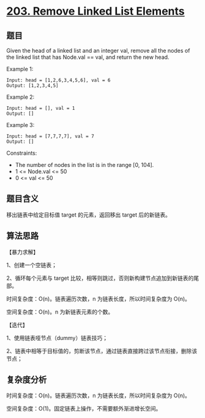 # [203. Remove Linked List Elements](https://leetcode.com/problems/remove-linked-list-elements/)

## 题目

Given the head of a linked list and an integer val, 
remove all the nodes of the linked list that has Node.val == val, and return the new head.

Example 1:
```
Input: head = [1,2,6,3,4,5,6], val = 6
Output: [1,2,3,4,5]
```

Example 2:
```
Input: head = [], val = 1
Output: []
```

Example 3:
```
Input: head = [7,7,7,7], val = 7
Output: []
```

Constraints:
- The number of nodes in the list is in the range [0, 104].
- 1 <= Node.val <= 50
- 0 <= val <= 50

## 题目含义

移出链表中给定目标值 target 的元素，返回移出 target 后的新链表。

## 算法思路

【暴力求解】

1、创建一个空链表；

2、循环每个元素与 target 比较，相等则跳过，否则新构建节点追加到新链表的尾部。

时间复杂度：O(n)。链表遍历次数，n 为链表长度，所以时间复杂度为 O(n)。

空间复杂度：O(n)。n 为新链表元素的个数。

【迭代】

1、使用链表哑节点（dummy）链表技巧；

2、链表中相等于目标值的，剪断该节点，通过链表直接跨过该节点衔接，删除该节点；

## 复杂度分析

时间复杂度：O(n)。链表遍历次数，n 为链表长度，所以时间复杂度为 O(n)。

空间复杂度：O(1)。固定链表上操作，不需要额外渐进增长空间。
